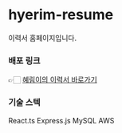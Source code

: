 # hyerim-resume

이력서 홈페이지입니다.

### 배포 링크
👉🏻 <a href="https://d23byto8v9nqw4.cloudfront.net/resume/1"> 혜림이의 이력서 바로가기</a>

### 기술 스텍
React.ts Express.js MySQL AWS

